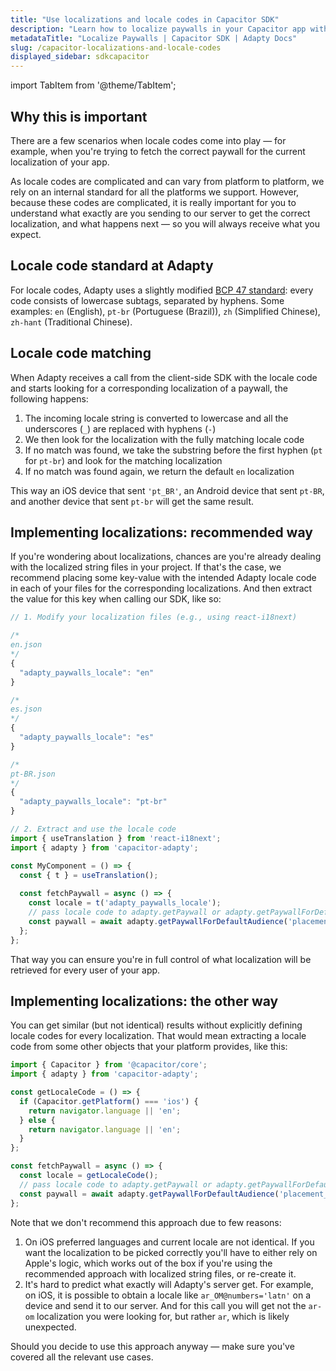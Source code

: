```yaml
---
title: "Use localizations and locale codes in Capacitor SDK"
description: "Learn how to localize paywalls in your Capacitor app with Adapty SDK."
metadataTitle: "Localize Paywalls | Capacitor SDK | Adapty Docs"
slug: /capacitor-localizations-and-locale-codes
displayed_sidebar: sdkcapacitor
---
```


import TabItem from '@theme/TabItem';

## Why this is important

There are a few scenarios when locale codes come into play — for example, when you're trying to fetch the correct paywall for the current localization of your app.

As locale codes are complicated and can vary from platform to platform, we rely on an internal standard for all the platforms we support. However, because these codes are complicated, it is really important for you to understand what exactly are you sending to our server to get the correct localization, and what happens next — so you will always receive what you expect.

## Locale code standard at Adapty

For locale codes, Adapty uses a slightly modified [BCP 47 standard](https://en.wikipedia.org/wiki/IETF_language_tag): every code consists of lowercase subtags, separated by hyphens. Some examples: `en` (English), `pt-br` (Portuguese (Brazil)), `zh` (Simplified Chinese), `zh-hant` (Traditional Chinese).

## Locale code matching

When Adapty receives a call from the client-side SDK with the locale code and starts looking for a corresponding localization of a paywall, the following happens:

1. The incoming locale string is converted to lowercase and all the underscores (`_`) are replaced with hyphens (`-`)
2. We then look for the localization with the fully matching locale code
3. If no match was found, we take the substring before the first hyphen (`pt` for `pt-br`) and look for the matching localization
4. If no match was found again, we return the default `en` localization

This way an iOS device that sent `'pt_BR'`, an Android device that sent `pt-BR`, and another device that sent `pt-br` will get the same result.

## Implementing localizations: recommended way

If you're wondering about localizations, chances are you're already dealing with the localized string files in your project. If that's the case, we recommend placing some key-value with the intended Adapty locale code in each of your files for the corresponding localizations. And then extract the value for this key when calling our SDK, like so:

```javascript showLineNumbers
// 1. Modify your localization files (e.g., using react-i18next)

/*
en.json
*/
{
  "adapty_paywalls_locale": "en"
}

/*
es.json
*/
{
  "adapty_paywalls_locale": "es"
}

/*
pt-BR.json
*/
{
  "adapty_paywalls_locale": "pt-br"
}

// 2. Extract and use the locale code
import { useTranslation } from 'react-i18next';
import { adapty } from 'capacitor-adapty';

const MyComponent = () => {
  const { t } = useTranslation();
  
  const fetchPaywall = async () => {
    const locale = t('adapty_paywalls_locale');
    // pass locale code to adapty.getPaywall or adapty.getPaywallForDefaultAudience method
    const paywall = await adapty.getPaywallForDefaultAudience('placement_id', locale);
  };
};
```

That way you can ensure you're in full control of what localization will be retrieved for every user of your app.

## Implementing localizations: the other way

You can get similar (but not identical) results without explicitly defining locale codes for every localization. That would mean extracting a locale code from some other objects that your platform provides, like this:

```javascript showLineNumbers
import { Capacitor } from '@capacitor/core';
import { adapty } from 'capacitor-adapty';

const getLocaleCode = () => {
  if (Capacitor.getPlatform() === 'ios') {
    return navigator.language || 'en';
  } else {
    return navigator.language || 'en';
  }
};

const fetchPaywall = async () => {
  const locale = getLocaleCode();
  // pass locale code to adapty.getPaywall or adapty.getPaywallForDefaultAudience method
  const paywall = await adapty.getPaywallForDefaultAudience('placement_id', locale);
};
```

Note that we don't recommend this approach due to few reasons:

1. On iOS preferred languages and current locale are not identical. If you want the localization to be picked correctly you'll have to either rely on Apple's logic, which works out of the box if you're using the recommended approach with localized string files, or re-create it.
2. It's hard to predict what exactly will Adapty's server get. For example, on iOS, it is possible to obtain a locale like `ar_OM@numbers='latn'` on a device and send it to our server. And for this call you will get not the `ar-om` localization you were looking for, but rather `ar`, which is likely unexpected.

Should you decide to use this approach anyway — make sure you've covered all the relevant use cases. 